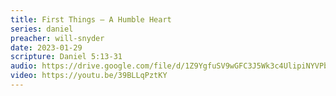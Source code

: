 ```yaml
---
title: First Things – A Humble Heart
series: daniel
preacher: will-snyder
date: 2023-01-29
scripture: Daniel 5:13-31
audio: https://drive.google.com/file/d/1Z9YgfuSV9wGFC3J5Wk3c4UlipiNYVPb5/view
video: https://youtu.be/39BLLqPztKY
---
```

